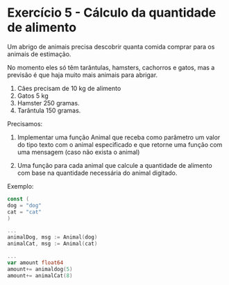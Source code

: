 # Exercício 5 - Cálculo da quantidade de alimento

Um abrigo de animais precisa descobrir quanta comida comprar para os animais de
estimação.

No momento eles só têm tarântulas, hamsters, cachorros e gatos, mas a previsão
é que haja muito mais animais para abrigar.

1. Cães precisam de 10 kg de alimento
2. Gatos 5 kg
3. Hamster 250 gramas.
4. Tarântula 150 gramas.

Precisamos:
1. Implementar uma função Animal que receba como parâmetro um valor do tipo texto
com o animal especificado e que retorne uma função com uma mensagem (caso não
exista o animal)

2. Uma função para cada animal que calcule a quantidade de alimento com base na
quantidade necessária do animal digitado.

Exemplo:

```go
const (
dog = "dog"
cat = "cat"
)

...
animalDog, msg := Animal(dog)
animalCat, msg := Animal(cat)

...
var amount float64
amount+= animaldog(5)
amount+= animalCat(8)
```